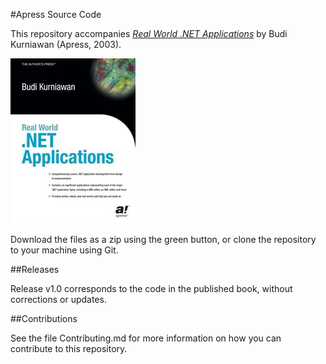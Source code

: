 #Apress Source Code

This repository accompanies [*Real World .NET Applications*](http://www.apress.com/9781590590829) by Budi Kurniawan (Apress, 2003).

![Cover image](9781590590829.jpg)

Download the files as a zip using the green button, or clone the repository to your machine using Git.

##Releases

Release v1.0 corresponds to the code in the published book, without corrections or updates.

##Contributions

See the file Contributing.md for more information on how you can contribute to this repository.
